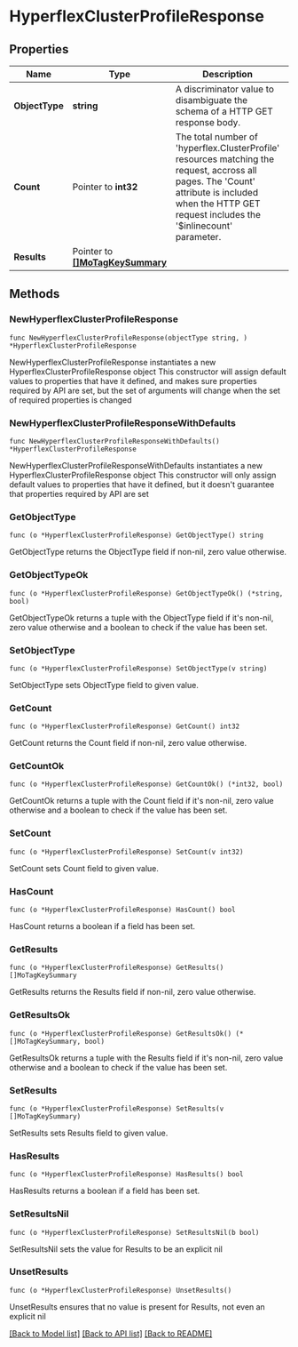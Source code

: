 # HyperflexClusterProfileResponse

## Properties

Name | Type | Description | Notes
------------ | ------------- | ------------- | -------------
**ObjectType** | **string** | A discriminator value to disambiguate the schema of a HTTP GET response body. | 
**Count** | Pointer to **int32** | The total number of &#39;hyperflex.ClusterProfile&#39; resources matching the request, accross all pages. The &#39;Count&#39; attribute is included when the HTTP GET request includes the &#39;$inlinecount&#39; parameter. | [optional] 
**Results** | Pointer to [**[]MoTagKeySummary**](MoTagKeySummary.md) |  | [optional] 

## Methods

### NewHyperflexClusterProfileResponse

`func NewHyperflexClusterProfileResponse(objectType string, ) *HyperflexClusterProfileResponse`

NewHyperflexClusterProfileResponse instantiates a new HyperflexClusterProfileResponse object
This constructor will assign default values to properties that have it defined,
and makes sure properties required by API are set, but the set of arguments
will change when the set of required properties is changed

### NewHyperflexClusterProfileResponseWithDefaults

`func NewHyperflexClusterProfileResponseWithDefaults() *HyperflexClusterProfileResponse`

NewHyperflexClusterProfileResponseWithDefaults instantiates a new HyperflexClusterProfileResponse object
This constructor will only assign default values to properties that have it defined,
but it doesn't guarantee that properties required by API are set

### GetObjectType

`func (o *HyperflexClusterProfileResponse) GetObjectType() string`

GetObjectType returns the ObjectType field if non-nil, zero value otherwise.

### GetObjectTypeOk

`func (o *HyperflexClusterProfileResponse) GetObjectTypeOk() (*string, bool)`

GetObjectTypeOk returns a tuple with the ObjectType field if it's non-nil, zero value otherwise
and a boolean to check if the value has been set.

### SetObjectType

`func (o *HyperflexClusterProfileResponse) SetObjectType(v string)`

SetObjectType sets ObjectType field to given value.


### GetCount

`func (o *HyperflexClusterProfileResponse) GetCount() int32`

GetCount returns the Count field if non-nil, zero value otherwise.

### GetCountOk

`func (o *HyperflexClusterProfileResponse) GetCountOk() (*int32, bool)`

GetCountOk returns a tuple with the Count field if it's non-nil, zero value otherwise
and a boolean to check if the value has been set.

### SetCount

`func (o *HyperflexClusterProfileResponse) SetCount(v int32)`

SetCount sets Count field to given value.

### HasCount

`func (o *HyperflexClusterProfileResponse) HasCount() bool`

HasCount returns a boolean if a field has been set.

### GetResults

`func (o *HyperflexClusterProfileResponse) GetResults() []MoTagKeySummary`

GetResults returns the Results field if non-nil, zero value otherwise.

### GetResultsOk

`func (o *HyperflexClusterProfileResponse) GetResultsOk() (*[]MoTagKeySummary, bool)`

GetResultsOk returns a tuple with the Results field if it's non-nil, zero value otherwise
and a boolean to check if the value has been set.

### SetResults

`func (o *HyperflexClusterProfileResponse) SetResults(v []MoTagKeySummary)`

SetResults sets Results field to given value.

### HasResults

`func (o *HyperflexClusterProfileResponse) HasResults() bool`

HasResults returns a boolean if a field has been set.

### SetResultsNil

`func (o *HyperflexClusterProfileResponse) SetResultsNil(b bool)`

 SetResultsNil sets the value for Results to be an explicit nil

### UnsetResults
`func (o *HyperflexClusterProfileResponse) UnsetResults()`

UnsetResults ensures that no value is present for Results, not even an explicit nil

[[Back to Model list]](../README.md#documentation-for-models) [[Back to API list]](../README.md#documentation-for-api-endpoints) [[Back to README]](../README.md)


